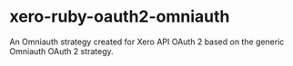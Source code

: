 # xero-ruby-oauth2-omniauth
An Omniauth strategy created for Xero API OAuth 2 based on the generic Omniauth OAuth 2 strategy. 
